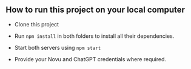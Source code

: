 ## How to run this project on your local computer

- Clone this project

- Run `npm install` in both folders to install all their dependencies.

- Start both servers using `npm start`

- Provide your Novu and ChatGPT credentials where required.

